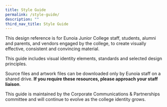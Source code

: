 ```yaml
---
title: Style Guide
permalink: /style-guide/
description: ""
third_nav_title: Style Guide
---
```

This design reference is for Eunoia Junior College staff, students, alumni and parents, and vendors engaged by the college, to create visually effective, consistent and convincing material.

This guide includes visual identity elements, standards and selected design principles.

Source files and artwork files can be downloaded only by Eunoia staff on a shared drive. **If you require these resources, please approach your staff liaison**.

This guide is maintained by the Corporate Communications & Partnerships committee and will continue to evolve as the college identity grows.